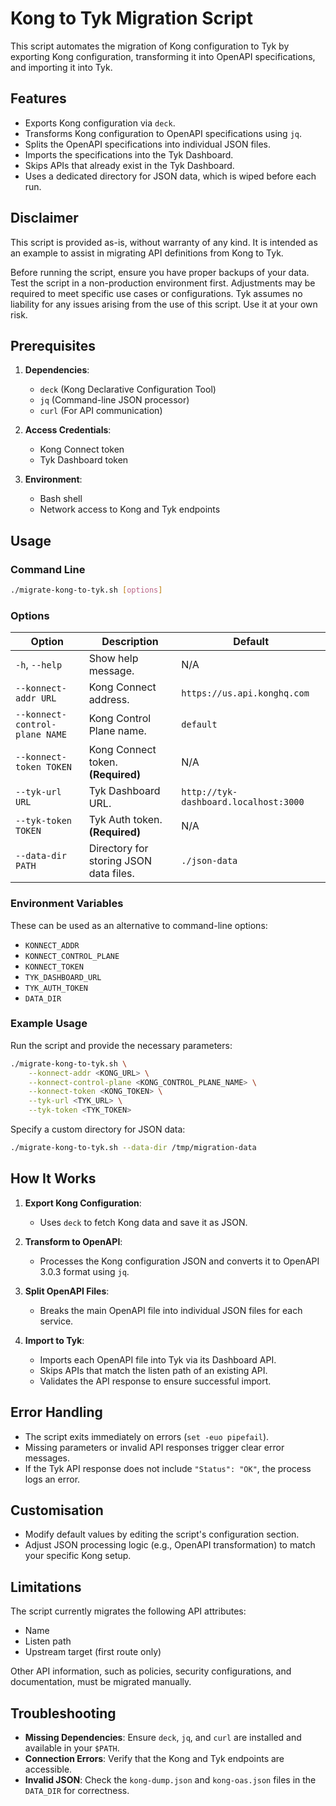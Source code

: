 # Kong to Tyk Migration Script

This script automates the migration of Kong configuration to Tyk by exporting Kong configuration, transforming it into OpenAPI specifications, and importing it into Tyk.

## Features

- Exports Kong configuration via `deck`.
- Transforms Kong configuration to OpenAPI specifications using `jq`.
- Splits the OpenAPI specifications into individual JSON files.
- Imports the specifications into the Tyk Dashboard.
- Skips APIs that already exist in the Tyk Dashboard.
- Uses a dedicated directory for JSON data, which is wiped before each run.

## Disclaimer

This script is provided as-is, without warranty of any kind. It is intended as an example to assist in migrating API definitions from Kong to Tyk.

Before running the script, ensure you have proper backups of your data.
Test the script in a non-production environment first.
Adjustments may be required to meet specific use cases or configurations.
Tyk assumes no liability for any issues arising from the use of this script. Use it at your own risk.

## Prerequisites

1. **Dependencies**:
   - `deck` (Kong Declarative Configuration Tool)
   - `jq` (Command-line JSON processor)
   - `curl` (For API communication)

2. **Access Credentials**:
   - Kong Connect token
   - Tyk Dashboard token

3. **Environment**:
   - Bash shell
   - Network access to Kong and Tyk endpoints

## Usage

### Command Line

```bash
./migrate-kong-to-tyk.sh [options]
```

### Options

| Option                          | Description                                                  | Default                                |
|---------------------------------|--------------------------------------------------------------|----------------------------------------|
| `-h`, `--help`                  | Show help message.                                           | N/A                                    |
| `--konnect-addr URL`            | Kong Connect address.                                        | `https://us.api.konghq.com`           |
| `--konnect-control-plane NAME`  | Kong Control Plane name.                                     | `default`                             |
| `--konnect-token TOKEN`         | Kong Connect token. **(Required)**                          | N/A                                    |
| `--tyk-url URL`                 | Tyk Dashboard URL.                                           | `http://tyk-dashboard.localhost:3000` |
| `--tyk-token TOKEN`             | Tyk Auth token. **(Required)**                              | N/A                                    |
| `--data-dir PATH`               | Directory for storing JSON data files.                      | `./json-data`                         |

### Environment Variables

These can be used as an alternative to command-line options:

- `KONNECT_ADDR`
- `KONNECT_CONTROL_PLANE`
- `KONNECT_TOKEN`
- `TYK_DASHBOARD_URL`
- `TYK_AUTH_TOKEN`
- `DATA_DIR`

### Example Usage

Run the script and provide the necessary parameters:

```bash
./migrate-kong-to-tyk.sh \
    --konnect-addr <KONG_URL> \
    --konnect-control-plane <KONG_CONTROL_PLANE_NAME> \
    --konnect-token <KONG_TOKEN> \
    --tyk-url <TYK_URL> \
    --tyk-token <TYK_TOKEN>
```

Specify a custom directory for JSON data:

```bash
./migrate-kong-to-tyk.sh --data-dir /tmp/migration-data
```

## How It Works

1. **Export Kong Configuration**:
   - Uses `deck` to fetch Kong data and save it as JSON.

2. **Transform to OpenAPI**:
   - Processes the Kong configuration JSON and converts it to OpenAPI 3.0.3 format using `jq`.

3. **Split OpenAPI Files**:
   - Breaks the main OpenAPI file into individual JSON files for each service.

4. **Import to Tyk**:
   - Imports each OpenAPI file into Tyk via its Dashboard API.
   - Skips APIs that match the listen path of an existing API.
   - Validates the API response to ensure successful import.

## Error Handling

- The script exits immediately on errors (`set -euo pipefail`).
- Missing parameters or invalid API responses trigger clear error messages.
- If the Tyk API response does not include `"Status": "OK"`, the process logs an error.

## Customisation

- Modify default values by editing the script's configuration section.
- Adjust JSON processing logic (e.g., OpenAPI transformation) to match your specific Kong setup.

## Limitations

The script currently migrates the following API attributes:

- Name
- Listen path
- Upstream target (first route only)

Other API information, such as policies, security configurations, and documentation, must be migrated manually.

## Troubleshooting

- **Missing Dependencies**: Ensure `deck`, `jq`, and `curl` are installed and available in your `$PATH`.
- **Connection Errors**: Verify that the Kong and Tyk endpoints are accessible.
- **Invalid JSON**: Check the `kong-dump.json` and `kong-oas.json` files in the `DATA_DIR` for correctness.
